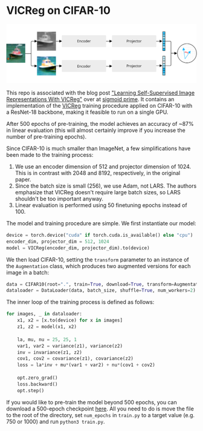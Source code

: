 # VICReg on CIFAR-10

![Siamese architecture](.github/architecture.png)

This repo is associated with the blog post ["Learning Self-Supervised Image Representations With VICReg"](https://sigmoidprime.com/post/vicreg/) over at [sigmoid prime](https://sigmoidprime.com/). It contains an implementation of the [VICReg](https://arxiv.org/abs/2105.04906) training procedure applied on CIFAR-10 with a ResNet-18 backbone, making it feasible to run on a single GPU.

After 500 epochs of pre-training, the model achieves an accuracy of ~87% in linear evaluation (this will almost certainly improve if you increase the number of pre-training epochs).

Since CIFAR-10 is much smaller than ImageNet, a few simplifications have been made to the training process:

1. We use an encoder dimension of 512 and projector dimension of 1024. This is in contrast with 2048 and 8192, respectively, in the original paper.
2. Since the batch size is small (256), we use Adam, not LARS. The authors emphasize that VICReg doesn't require large batch sizes, so LARS shouldn't be too important anyway.
3. Linear evaluation is performed using 50 finetuning epochs instead of 100.

The model and training procedure are simple. We first instantiate our model:

```python
device = torch.device("cuda" if torch.cuda.is_available() else "cpu")
encoder_dim, projector_dim = 512, 1024
model = VICReg(encoder_dim, projector_dim).to(device)
```

We then load CIFAR-10, setting the `transform` parameter to an instance of the `Augmentation` class, which produces two augmented versions for each image in a batch:

```python
data = CIFAR10(root=".", train=True, download=True, transform=Augmentation())
dataloader = DataLoader(data, batch_size, shuffle=True, num_workers=2)
```

The inner loop of the training process is defined as follows:

```python
for images, _ in dataloader:
    x1, x2 = [x.to(device) for x in images]
    z1, z2 = model(x1, x2)

    la, mu, nu = 25, 25, 1
    var1, var2 = variance(z1), variance(z2)
    inv = invariance(z1, z2)
    cov1, cov2 = covariance(z1), covariance(z2)
    loss = la*inv + mu*(var1 + var2) + nu*(cov1 + cov2)

    opt.zero_grad()
    loss.backward()
    opt.step()
```

If you would like to pre-train the model beyond 500 epochs, you can download a 500-epoch checkpoint [here](https://sigmoidprime.s3.eu-central-1.amazonaws.com/vicreg/checkpoint.pt). All you need to do is move the file to the root of the directory, set `num_epochs` in `train.py` to a target value (e.g. 750 or 1000) and run `python3 train.py`.
